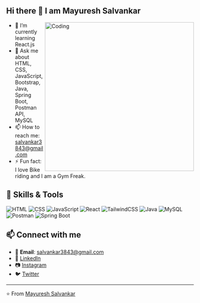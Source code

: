 ## Hi there 👋 I am Mayuresh Salvankar

<img align="right" alt="Coding" width="400" src="https://cdn.dribbble.com/users/1162077/screenshots/3848914/programmer.gif">


- 🌱 I’m currently learning React.js
- 💬 Ask me about HTML, CSS, JavaScript, Bootstrap, Java, Spring Boot, Postman API, MySQL
- 📫 How to reach me: salvankar3843@gmail.com
- ⚡ Fun fact: I love Bike riding and I am a Gym Freak.
        
## 🚀 Skills & Tools
![HTML](https://img.shields.io/badge/HTML5-E34F26?style=flat&logo=html5&logoColor=white)
![CSS](https://img.shields.io/badge/CSS3-1572B6?style=flat&logo=css3&logoColor=white)
![JavaScript](https://img.shields.io/badge/JavaScript-323330?style=flat&logo=javascript&logoColor=F7DF1E)
![React](https://img.shields.io/badge/React-20232A?style=flat&logo=react&logoColor=61DAFB)
![TailwindCSS](https://img.shields.io/badge/Tailwind_CSS-38B2AC?style=flat&logo=tailwind-css&logoColor=white)
![Java](https://img.shields.io/badge/Java-ED8B00?style=flat&logo=java&logoColor=white)
![MySQL](https://img.shields.io/badge/MySQL-4479A1?style=flat&logo=mysql&logoColor=white)
![Postman](https://img.shields.io/badge/Postman-FF6C37?style=flat&logo=postman&logoColor=white)
![Spring Boot](https://img.shields.io/badge/Spring_Boot-6DB33F?style=flat&logo=spring-boot&logoColor=white)


## 📫 Connect with me
- 📧 **Email**: salvankar3843@gmail.com  
- 💼 [LinkedIn]([https://linkedin.com/in/yourname](https://www.linkedin.com/in/mayuresh-salvankar-5b6679146/))  
- 📷 [Instagram](https://instagram.com/mayureshsalvankar)
- 🐦 [Twitter](https://twitter.com/Mayuresh_44)


---

⭐️ From [Mayuresh Salvankar](https://github.com/mayuresh3843)

